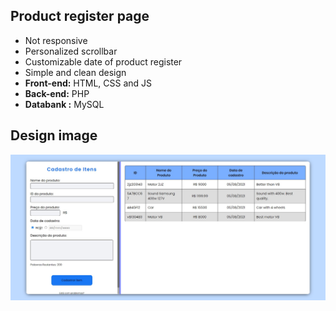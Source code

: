 ## Product register page

 - Not responsive
 - Personalized scrollbar
 - Customizable date of product register
 - Simple and clean design
 - **Front-end:** HTML, CSS and JS
 - **Back-end:** PHP
 - **Databank :** MySQL

## Design image

<img src="https://github.com/ruanbenfica/productRegisterPage-PHP/blob/main/readme-images/productRegister.jpg?raw=true">
